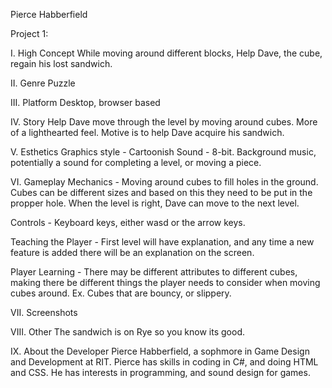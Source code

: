 Pierce Habberfield

Project 1:

I. High Concept
While moving around different blocks, Help Dave, the cube, regain his lost sandwich.

II. Genre
Puzzle

III. Platform
Desktop, browser based

IV. Story
Help Dave move through the level by moving around cubes. More of a lighthearted feel. 
Motive is to help Dave acquire his sandwich.

V. Esthetics
Graphics style - Cartoonish
Sound - 8-bit. Background music, potentially a sound for completing a level, or moving a piece.

VI. Gameplay
Mechanics - Moving around cubes to fill holes in the ground. Cubes can be different sizes
and based on this they need to be put in the propper hole. When the level is right, Dave 
can move to the next level.

Controls -  Keyboard keys, either wasd or the arrow keys.

Teaching the Player - First level will have explanation, and any time a new feature is added there
will be an explanation on the screen.

Player Learning - There may be different attributes to different cubes, making there be different 
things the player needs to consider when moving cubes around. Ex. Cubes that are bouncy, or slippery.

VII. Screenshots

VIII. Other
The sandwich is on Rye so you know its good.

IX. About the Developer
Pierce Habberfield, a sophmore in Game Design and Development at RIT. Pierce has skills in coding in
C#, and doing HTML and CSS. He has interests in programming, and sound design for games. 
